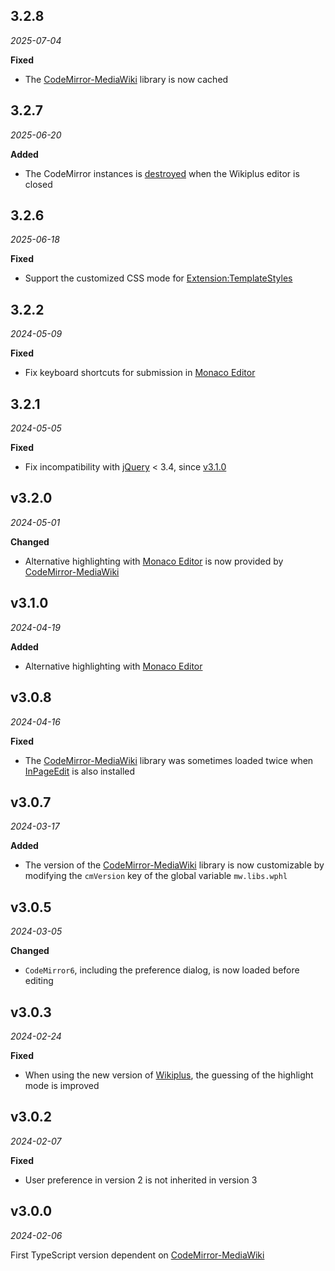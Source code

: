 ## 3.2.8

*2025-07-04*

**Fixed**

- The [CodeMirror-MediaWiki](https://github.com/bhsd-harry/codemirror-mediawiki) library is now cached

## 3.2.7

*2025-06-20*

**Added**

- The CodeMirror instances is [destroyed](https://github.com/bhsd-harry/codemirror-mediawiki#destroy) when the Wikiplus editor is closed

## 3.2.6

*2025-06-18*

**Fixed**

- Support the customized CSS mode for [Extension:TemplateStyles](https://www.mediawiki.org/wiki/Extension:TemplateStyles)

## 3.2.2

*2024-05-09*

**Fixed**

- Fix keyboard shortcuts for submission in [Monaco Editor](https://microsoft.github.io/monaco-editor/)

## 3.2.1

*2024-05-05*

**Fixed**

- Fix incompatibility with [jQuery](https://api.jquery.com/jQuery.ajax/#jQuery-ajax-settings-settings) < 3.4, since [v3.1.0](#v310)

## v3.2.0

*2024-05-01*

**Changed**

- Alternative highlighting with [Monaco Editor](https://microsoft.github.io/monaco-editor/) is now provided by [CodeMirror-MediaWiki](https://github.com/bhsd-harry/codemirror-mediawiki)

## v3.1.0

*2024-04-19*

**Added**

- Alternative highlighting with [Monaco Editor](https://microsoft.github.io/monaco-editor/)

## v3.0.8

*2024-04-16*

**Fixed**

- The [CodeMirror-MediaWiki](https://github.com/bhsd-harry/codemirror-mediawiki) library was sometimes loaded twice when [InPageEdit](https://github.com/inpageedit/inpageedit-v2) is also installed

## v3.0.7

*2024-03-17*

**Added**

- The version of the [CodeMirror-MediaWiki](https://github.com/bhsd-harry/codemirror-mediawiki) library is now customizable by modifying the `cmVersion` key of the global variable `mw.libs.wphl`

## v3.0.5

*2024-03-05*

**Changed**

- `CodeMirror6`, including the preference dialog, is now loaded before editing

## v3.0.3

*2024-02-24*

**Fixed**

- When using the new version of [Wikiplus](https://www.npmjs.com/package/wikiplus-core), the guessing of the highlight mode is improved

## v3.0.2

*2024-02-07*

**Fixed**

- User preference in version 2 is not inherited in version 3

## v3.0.0

*2024-02-06*

First TypeScript version dependent on [CodeMirror-MediaWiki](https://github.com/bhsd-harry/codemirror-mediawiki)
